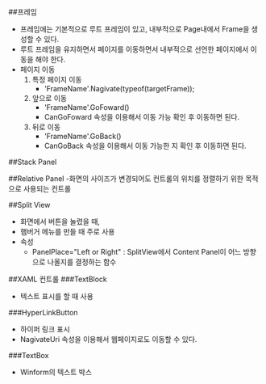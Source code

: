 ##프레임
- 프레임에는 기본적으로 루트 프레임이 있고, 내부적으로 Page내에서 Frame을 생성할 수 있다. 
- 루트 프레임을 유지하면서 페이지를 이동하면서 내부적으로 선언한 페이지에서 이동을 해야 한다. 
- 페이지 이동
    1. 특정 페이지 이동
        - 'FrameName'.Nagivate(typeof(targetFrame));
    2. 앞으로 이동
        - 'FrameName'.GoFoward()
        - CanGoFoward 속성을 이용해서 이동 가능 확인 후 이동하면 된다. 
    3. 뒤로 이동
        - 'FrameName'.GoBack()
        - CanGoBack 속성을 이용해서 이동 가능한 지 확인 후 이동하면 된다.

##Stack Panel

##Relative Panel
-화면의 사이즈가 변경되어도 컨트롤의 위치를 정렬하기 위한 목적으로 사용되는 컨트롤 

##Split View
- 화면에서 버튼을 눌렸을 때, 
- 햄버거 메뉴를 만들 때 주로 사용
- 속성
    - PanelPlace="Left or Right" : SplitView에서 Content Panel이 어느 방향으로 나올지를 결정하는 함수


##XAML 컨트롤
###TextBlock
- 텍스트 표시를 할 때 사용

###HyperLinkButton
- 하이퍼 링크 표시
- NagivateUri 속성을 이용해서 웹페이지로도 이동할 수 있다. 

###TextBox
- Winform의 텍스트 박스

